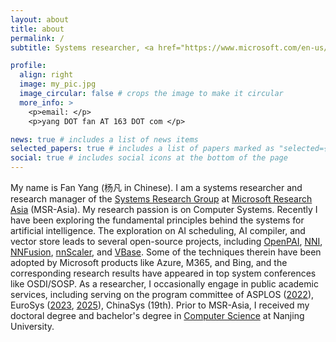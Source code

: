 ```yaml
---
layout: about
title: about
permalink: /
subtitle: Systems researcher, <a href="https://www.microsoft.com/en-us/research/people/fanyang/">Research Manager</a> of SRG@MSR-Asia

profile:
  align: right
  image: my_pic.jpg
  image_circular: false # crops the image to make it circular
  more_info: >
    <p>email: </p>
    <p>yang DOT fan AT 163 DOT com </p>

news: true # includes a list of news items
selected_papers: true # includes a list of papers marked as "selected={true}"
social: true # includes social icons at the bottom of the page
---
```


My name is Fan Yang (杨凡 in Chinese). I am a systems researcher and research manager of the [Systems Research Group](https://www.microsoft.com/en-us/research/group/systems-research-group-asia/) at [Microsoft Research Asia](https://www.microsoft.com/en-us/research/lab/microsoft-research-asia/) (MSR-Asia). My research passion is on Computer Systems. Recently I have been exploring the fundamental principles behind the systems for artificial intelligence. The exploration on AI scheduling, AI compiler, and vector store leads to several open-source projects, including [OpenPAI](https://github.com/microsoft/pai), [NNI](https://github.com/microsoft/nni), [NNFusion](https://github.com/microsoft/nnfusion), [nnScaler](https://github.com/microsoft/nnScaler), and [VBase](https://github.com/microsoft/MSVBase). Some of the techniques therein have been adopted by Microsoft products like Azure, M365, and Bing, and the corresponding research results have appeared in top system conferences like OSDI/SOSP. As a researcher, I occasionally engage in public academic services, including serving on the program committee of ASPLOS ([2022](https://www.asplos-conference.org/asplos2022/index.html%3Fp=44.html)), EuroSys ([2023](https://2023.eurosys.org/pc.html), [2025](https://2025.eurosys.org/pc.html)), ChinaSys (19th). Prior to MSR-Asia, I received my doctoral degree and bachelor's degree in [Computer Science](http://cs.nju.edu.cn/) at Nanjing University. 
